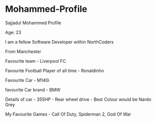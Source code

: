 # Mohammed-Profile
Sajjadul Mohammed Profile

Age: 23

I am a fellow Software Developer within NorthCoders

From Manchester

Favourite team - Liverpool FC

Favourite Football Player of all time - Ronaldinho

Favourite Car - M140i

favourite Car brand - BMW

Details of car - 355HP - Rear wheel drive - Best Colour would be Nardo Grey

My Favourite Games - Call Of Duty, Spiderman 2, God Of War
